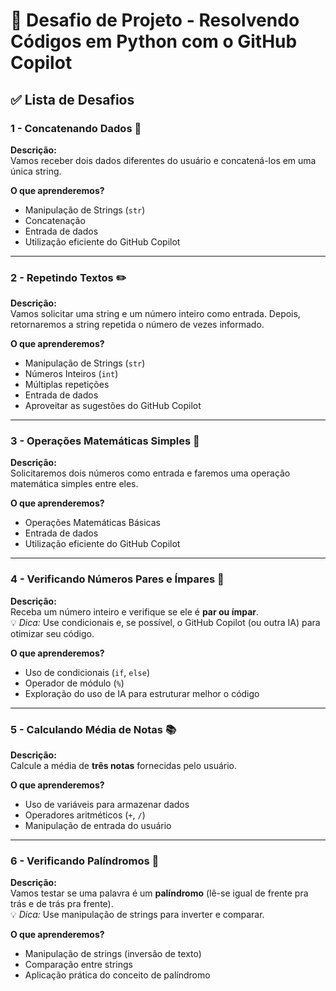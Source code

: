 # 🚀 Desafio de Projeto - Resolvendo Códigos em Python com o GitHub Copilot

## ✅ Lista de Desafios

### 1 - Concatenando Dados 🐾

**Descrição:**  
Vamos receber dois dados diferentes do usuário e concatená-los em uma única string.

**O que aprenderemos?**
- Manipulação de Strings (`str`)
- Concatenação
- Entrada de dados
- Utilização eficiente do GitHub Copilot

---

### 2 - Repetindo Textos ✏️

**Descrição:**  
Vamos solicitar uma string e um número inteiro como entrada. Depois, retornaremos a string repetida o número de vezes informado.

**O que aprenderemos?**
- Manipulação de Strings (`str`)
- Números Inteiros (`int`)
- Múltiplas repetições
- Entrada de dados
- Aproveitar as sugestões do GitHub Copilot

---

### 3 - Operações Matemáticas Simples 📐

**Descrição:**  
Solicitaremos dois números como entrada e faremos uma operação matemática simples entre eles.

**O que aprenderemos?**
- Operações Matemáticas Básicas
- Entrada de dados
- Utilização eficiente do GitHub Copilot

---

### 4 - Verificando Números Pares e Ímpares 🧮

**Descrição:**  
Receba um número inteiro e verifique se ele é **par ou ímpar**.  
💡 *Dica:* Use condicionais e, se possível, o GitHub Copilot (ou outra IA) para otimizar seu código.

**O que aprenderemos?**
- Uso de condicionais (`if`, `else`)
- Operador de módulo (`%`)
- Exploração do uso de IA para estruturar melhor o código

---

### 5 - Calculando Média de Notas 📚

**Descrição:**  
Calcule a média de **três notas** fornecidas pelo usuário.

**O que aprenderemos?**
- Uso de variáveis para armazenar dados
- Operadores aritméticos (`+`, `/`)
- Manipulação de entrada do usuário

---

### 6 - Verificando Palíndromos 🔄

**Descrição:**  
Vamos testar se uma palavra é um **palíndromo** (lê-se igual de frente pra trás e de trás pra frente).  
💡 *Dica:* Use manipulação de strings para inverter e comparar.

**O que aprenderemos?**
- Manipulação de strings (inversão de texto)
- Comparação entre strings
- Aplicação prática do conceito de palíndromo

